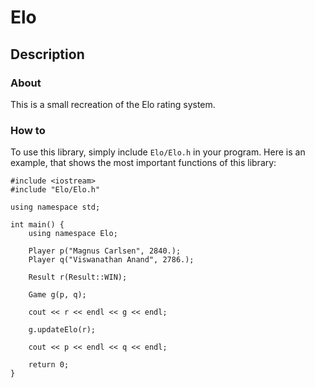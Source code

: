 # Elo

## Description

### About

This is a small recreation of the Elo rating system.

### How to

To use this library, simply include `Elo/Elo.h` in your program.
Here is an example, that shows the most important functions of this library:

    #include <iostream>
    #include "Elo/Elo.h"

    using namespace std;

    int main() {
        using namespace Elo;
        
        Player p("Magnus Carlsen", 2840.);
        Player q("Viswanathan Anand", 2786.);
        
        Result r(Result::WIN);
        
        Game g(p, q);
        
        cout << r << endl << g << endl;
        
        g.updateElo(r);
        
        cout << p << endl << q << endl;
        
        return 0;
    }
